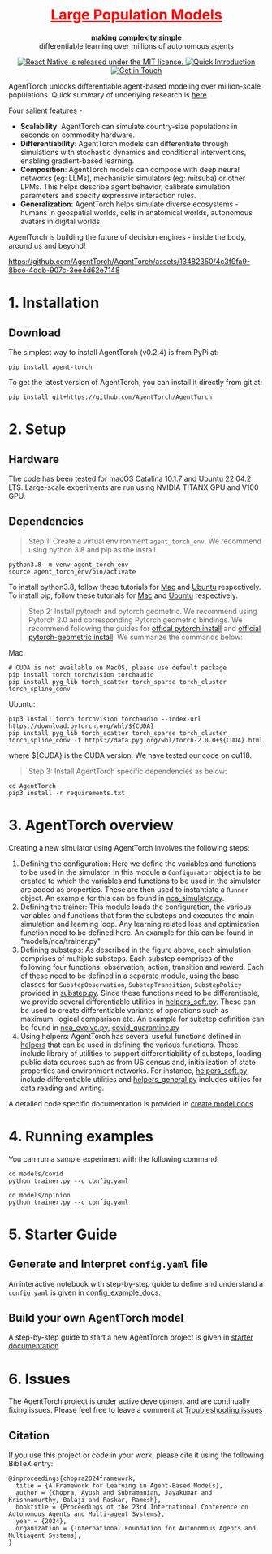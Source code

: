 <h1 align="center">
  <a href="https://lpm.media.mit.edu/" style="color: red;" target="_blank">
    Large Population Models
  </a>
</h1>

<p align="center">
  <strong>making complexity simple</strong><br>
  differentiable learning over millions of autonomous agents
</p>

<p align="center">
  <a href="https://github.com/AgentTorch/AgentTorch/blob/HEAD/LICENSE" target="_blank">
    <img src="https://img.shields.io/badge/license-MIT-blue.svg" alt="React Native is released under the MIT license." />
  </a>
  <a href="https://web.media.mit.edu/~ayushc/motivation.pdf" target="_blank">
    <img src="https://img.shields.io/badge/Quick%20Introduction-green" alt="Quick Introduction" />
  </a>
  <a href="https://twitter.com/intent/follow?screen_name=ayushchopra96" target="_blank">
    <img src="https://img.shields.io/twitter/follow/ayushchopra96?style=social&label=Get%20in%20Touch" alt="Get in Touch" />
  </a>
</p> 

AgentTorch unlocks differentiable agent-based modeling over million-scale populations. Quick summary of underlying research is [here](https://web.media.mit.edu/~ayushc/motivation.pdf).

Four salient features -
- **Scalability**: AgentTorch can simulate country-size populations in seconds on commodity hardware.
- **Differentiability**: AgentTorch models can differentiate through simulations with stochastic dynamics and conditional interventions, enabling gradient-based learning.
- **Composition**: AgentTorch models can compose with deep neural networks (eg: LLMs), mechanistic simulators (eg: mitsuba) or other LPMs. This helps describe agent behavior, calibrate simulation parameters and specify expressive interaction rules.
- **Generalization**: AgentTorch helps simulate diverse ecosystems - humans in geospatial worlds, cells in anatomical worlds, autonomous avatars in digital worlds.

AgentTorch is building the future of decision engines - inside the body, around us and beyond!

https://github.com/AgentTorch/AgentTorch/assets/13482350/4c3f9fa9-8bce-4ddb-907c-3ee4d62e7148

# 1. Installation

## Download
The simplest way to install AgentTorch (v0.2.4) is from PyPi at:
```
pip install agent-torch
```

To get the latest version of AgentTorch, you can install it directly from git at:
```
pip install git+https://github.com/AgentTorch/AgentTorch
```

# 2. Setup

## Hardware
The code has been tested for macOS Catalina 10.1.7 and Ubuntu 22.04.2 LTS. Large-scale experiments are run using NVIDIA TITANX GPU and V100 GPU.

## Dependencies

> Step 1: Create a virtual environment `agent_torch_env`. We recommend using python 3.8 and pip as the install.
```
python3.8 -m venv agent_torch_env
source agent_torch_env/bin/activate
```
To install python3.8, follow these tutorials for [Mac](https://www.laptopmag.com/how-to/install-python-on-macos) and [Ubuntu](https://linux.how2shout.com/install-python-3-9-or-3-8-on-ubuntu-22-04-lts-jammy-jellyfish/) respectively. To install pip, follow these tutorials for [Mac](https://phoenixnap.com/kb/install-pip-mac) and [Ubuntu](https://linuxize.com/post/how-to-install-pip-on-ubuntu-20.04/) respectively. 


> Step 2: Install pytorch and pytorch geometric. We recommend using Pytorch 2.0 and corresponding Pytorch geometric bindings. We recommend following the guides for [offical pytorch install](https://pytorch.org/get-started/locally/) and [official pytorch-geometric install](https://github.com/pyg-team/pytorch_geometric#pytorch-20). We summarize the commands below:

Mac:
```
# CUDA is not available on MacOS, please use default package
pip install torch torchvision torchaudio
pip install pyg_lib torch_scatter torch_sparse torch_cluster torch_spline_conv
```

Ubuntu:
```
pip3 install torch torchvision torchaudio --index-url https://download.pytorch.org/whl/${CUDA}
pip install pyg_lib torch_scatter torch_sparse torch_cluster torch_spline_conv -f https://data.pyg.org/whl/torch-2.0.0+${CUDA}.html
```
where ${CUDA} is the CUDA version. We have tested our code on cu118. 


> Step 3: Install AgentTorch specific dependencies as below:
```
cd AgentTorch
pip3 install -r requirements.txt
```

# 3. AgentTorch overview
Creating a new simulator using AgentTorch involves the following steps:
1. Defining the configuration: Here we define the variables and functions to be used in the simulator. In this module a `Configurator` object is to be created to which the variables and functions to be used in the simulator are added as properties. These are then used to instantiate a `Runner` object. An example for this can be found in [nca_simulator.py](models/nca/simulator.py"). 
2. Defining the trainer: This module loads the configuration, the various variables and functions that form the substeps and executes the main simulation and learning loop. Any learning related loss and optimization function need to be defined here. An example for this can be found in "models/nca/trainer.py"
3. Defining substeps: As described in the figure above, each simulation comprises of multiple substeps. Each substep comprises of the following four functions: observation, action, transition and reward. Each of these need to be defined in a separate module, using the base classes for `SubstepObservation`, `SubstepTransition`, `SubstepPolicy` provided in [substep.py](AgentTorch/substep.py). Since these functions need to be differentiable, we provide several differentiable utilities in [helpers_soft.py](AgentTorch/helpers/soft.py). These can be used to create differentiable variants of operations such as maximum, logical comparison etc. An example for substep definition can be found in [nca_evolve.py](models/nca/substeps/evolve_cell/transition.py), [covid_quarantine.py](models/covid/substeps/quarantine/transition.py)
4. Using helpers: AgentTorch has several useful functions defined in [helpers](AgentTorch/helpers) that can be used in defining the various functions. These include library of utilities to support differentiability of substeps, loading public data sources such as from US census and, initialization of state properties and environment networks. For instance, [helpers_soft.py](AgentTorch/helpers/soft.py) include differentiable utilities and [helpers_general.py](AgentTorch/helpers/general.py) includes uitilies for data reading and writing.

A detailed code specific documentation is provided in [create model docs](docs/create.md)

# 4. Running examples
You can run a sample experiment with the following command:
```
cd models/covid
python trainer.py --c config.yaml
```
```
cd models/opinion
python trainer.py --c config.yaml
```

# 5. Starter Guide

## Generate and Interpret `config.yaml` file
An interactive notebook with step-by-step guide to define and understand a `config.yaml` is given in [config_example_docs](docs/examples/config/config_nca.ipynb).

## Build your own AgentTorch model
A step-by-step guide to start a new AgentTorch project is given in [starter documentation](docs/create.md)

# 6. Issues
The AgentTorch project is under active development and are continually fixing issues. Please feel free to leave a comment at [Troubleshooting issues](https://github.com/AgentTorch/AgentTorch/issues/1)

## Citation
If you use this project or code in your work, please cite it using the following BibTeX entry:

```
@inproceedings{chopra2024framework,
  title = {A Framework for Learning in Agent-Based Models},
  author = {Chopra, Ayush and Subramanian, Jayakumar and Krishnamurthy, Balaji and Raskar, Ramesh},
  booktitle = {Proceedings of the 23rd International Conference on Autonomous Agents and Multi-agent Systems},
  year = {2024},
  organization = {International Foundation for Autonomous Agents and Multiagent Systems},
}
```
